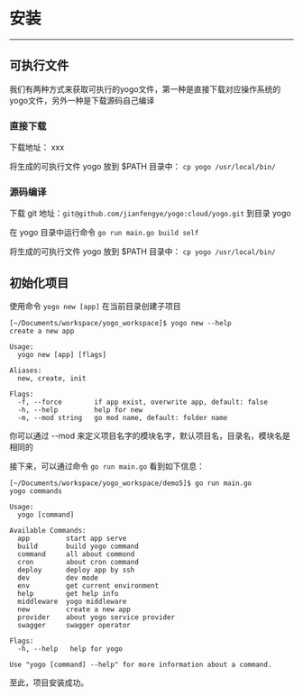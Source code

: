 # 安装

---
## 可执行文件

我们有两种方式来获取可执行的yogo文件，第一种是直接下载对应操作系统的yogo文件，另外一种是下载源码自己编译

### 直接下载

下载地址：
xxx

将生成的可执行文件 yogo 放到 $PATH 目录中：
`cp yogo /usr/local/bin/`

### 源码编译

下载 git 地址：`git@github.com/jianfengye/yogo:cloud/yogo.git` 到目录 yogo

在 yogo 目录中运行命令 `go run main.go build self`

将生成的可执行文件 yogo 放到 $PATH 目录中：
`cp yogo /usr/local/bin/`


## 初始化项目

使用命令 `yogo new [app]` 在当前目录创建子项目

```
[~/Documents/workspace/yogo_workspace]$ yogo new --help
create a new app

Usage:
  yogo new [app] [flags]

Aliases:
  new, create, init

Flags:
  -f, --force        if app exist, overwrite app, default: false
  -h, --help         help for new
  -m, --mod string   go mod name, default: folder name
```

你可以通过 --mod 来定义项目名字的模块名字，默认项目名，目录名，模块名是相同的

接下来，可以通过命令 `go run main.go` 看到如下信息：

```
[~/Documents/workspace/yogo_workspace/demo5]$ go run main.go
yogo commands

Usage:
  yogo [command]

Available Commands:
  app         start app serve
  build       build yogo command
  command     all about commond
  cron        about cron command
  deploy      deploy app by ssh
  dev         dev mode
  env         get current environment
  help        get help info
  middleware  yogo middleware
  new         create a new app
  provider    about yogo service provider
  swagger     swagger operator

Flags:
  -h, --help   help for yogo

Use "yogo [command] --help" for more information about a command.
```

至此，项目安装成功。

